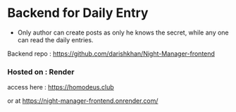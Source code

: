 # Backend for Daily Entry

- Only author can create posts as only he knows the secret, while any one can read the daily entries.

Backend repo : https://github.com/darishkhan/Night-Manager-frontend

### Hosted on : Render
access here : https://homodeus.club

or at https://night-manager-frontend.onrender.com/
